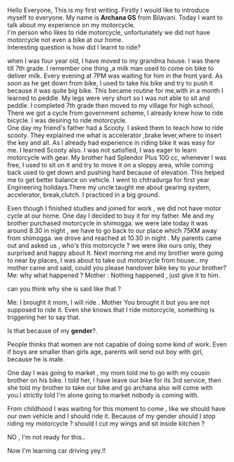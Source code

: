Hello Everyone,
This is my first writing. Firstly I would like to introduce myself to everyone. My name is **Archana GS** from Bilavani.
Today I want to talk about my experience on my motorcycle.  
I'm person who likes to ride motorcycle, unfortunately we did not have motorcycle not even a bike at our home.  
Interesting question is how did I learnt to ride?  
 
when I was four year old, I have moved to my grandma house. I was there till 7th grade. I remember one thing ,a milk man used to come on bike to deliver milk. 
Every evening at 7PM was waiting for him in the front yard. As soon as he get down from bike, I used to take his bike and try to push it because it was quite big bike.
This became routine for me,with in a month I learned to peddle. My legs were very short so I was not able to sit and peddle. I completed 7th grade then moved to my village for high school,
There we got a cycle from government scheme, I already knew  how to ride bicycle. I was desiring to ride motorcycle.  
One day my friend's father had a Scooty. I asked them to teach how to ride scooty. They explained me what is accelerator ,brake lever,where to insert the key and all.
As I already had experience in riding bike it was easy for me. I learned Scooty also. I was not satisfied,
I was eager to learn motorcycle with gear. My brother had Splendor Plus 100 cc, whenever I was free, I used to sit on it and try to move it on a sloppy area, while coming back used to get down and pushing hard because of elevation. This helped me to get better balance on vehicle.
I went to chitradurga for first year Engineering holidays.There my uncle taught me about gearing system, accelerator, break,clutch. I practiced in a big ground.  

Even though I finished studies and joined for work , we did not have motor cycle at our home. One day I decided to buy it for my father. Me and my brother purchased motorcycle in shimogga. we were late today it was around 8.30 in night , we have to go back to our place which 75KM away from shimogga. we drove and reached at 10.30 in night . My parents came out and asked us , who's this motorcycle ?
we were like ours only, they surprised and happy about It. 
Next morning me and my brother were going to near by places, I was about to take out motorcycle from house.. my mother came and said, could you please handover bike key to your brother?
Me: why what happened ?
Mother : Nothing happened , just give it to him.  

can you think why she is said like that ?  

Me:  I brought it mom, I will ride .
Mother You brought it but you are not supposed to ride it.
Even she knows that I ride motorcycle, something is triggering her to say that.   

Is that because of my **gender**?. 

People thinks that women are not capable of doing some kind of work. Even if boys are smaller than girls age, parents will send out boy with girl, because he is male.  

One day I was going to market , my mom told me to go with my cousin brother on his bike. I told her, I have leave our bike for its 3rd service, then she told my brother to take our bike and go archana also will come with you.I strictly told I'm alone going to market nobody is coming with.

From childhood I was waiting for this moment to come , like we should have our own vehicle and I should ride it. Because of my gender should I stop riding my motorcycle ? should I cut my wings and sit inside kitchen ? 

NO , I'm not ready for this..

Now I'm learning car driving yey.!!